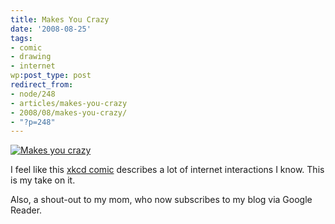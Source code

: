 ```yaml
---
title: Makes You Crazy
date: '2008-08-25'
tags:
- comic
- drawing
- internet
wp:post_type: post
redirect_from:
- node/248
- articles/makes-you-crazy
- 2008/08/makes-you-crazy/
- "?p=248"
---
```


[ ![Makes you crazy](http://farm4.static.flickr.com/3279/2798817264_83b877ccd5.jpg) ](http://www.flickr.com/photos/bensheldon/2798817264/ "Makes you crazy by bensheldon, on Flickr")

I feel like this [xkcd comic](http://xkcd.com/281/) describes a lot of internet interactions I know. This is my take on it.

Also, a shout-out to my mom, who now subscribes to my blog via Google Reader.
